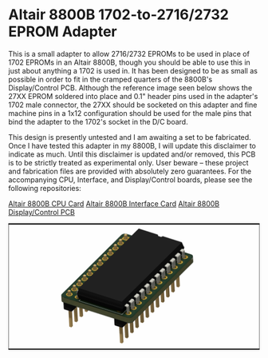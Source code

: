 # Altair 8800B 1702-to-2716/2732 EPROM Adapter
This is a small adapter to allow 2716/2732 EPROMs to be used in place of 1702 EPROMs in an Altair 8800B, though you should be able to use this in just about anything a 1702 is used in. It has been designed to be as small as possible in order to fit in the cramped quarters of the 8800B's Display/Control PCB. Although the reference image seen below shows the 27XX EPROM soldered into place and 0.1" header pins used in the adapter's 1702 male connector, the 27XX should be socketed on this adapter and fine machine pins in a 1x12 configuration should be used for the male pins that bind the adapter to the 1702's socket in the D/C board.

This design is presently untested and I am awaiting a set to be fabricated. Once I have tested this adapter in my 8800B, I will update this disclaimer to indicate as much. Until this disclaimer is updated and/or removed, this PCB is to be strictly treated as experimental only. User beware – these project and fabrication files are provided with absolutely zero guarantees.
For the accompanying CPU, Interface, and Display/Control boards, please see the following repositories:

[Altair 8800B CPU Card](https://github.com/warmech/altair-8800b-cpu-card)
[Altair 8800B Interface Card](https://github.com/warmech/altair-8800b-interface-card)
[Altair 8800B Display/Control PCB](https://github.com/warmech/altair-8800b-display-control-pcb)

![](/images/altair-8800b-1702-to-2716-eprom-adapter-front.png)